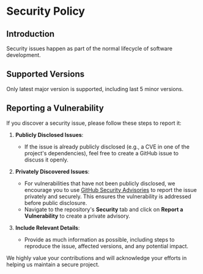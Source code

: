 # Security Policy

## Introduction

Security issues happen as part of the normal lifecycle of software development.

## Supported Versions

Only latest major version is supported, including last 5 minor versions. 

## Reporting a Vulnerability

If you discover a security issue, please follow these steps to report it:

1. **Publicly Disclosed Issues**: 
   - If the issue is already publicly disclosed (e.g., a CVE in one of the project's dependencies), feel free to create a GitHub issue to discuss it openly.

2. **Privately Discovered Issues**: 
   - For vulnerabilities that have not been publicly disclosed, we encourage you to use [GitHub Security Advisories](https://docs.github.com/en/code-security/security-advisories) to report the issue privately and securely. This ensures the vulnerability is addressed before public disclosure.
   - Navigate to the repository's **Security** tab and click on **Report a Vulnerability** to create a private advisory.

3. **Include Relevant Details**: 
   - Provide as much information as possible, including steps to reproduce the issue, affected versions, and any potential impact.

We highly value your contributions and will acknowledge your efforts in helping us maintain a secure project.
